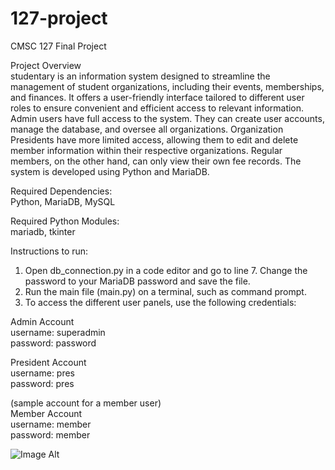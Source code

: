 # 127-project
CMSC 127 Final Project

Project Overview<br/>
studentary is an information system designed to streamline the management of student organizations, including their events, memberships, and finances. It offers a user-friendly interface tailored to different user roles to ensure convenient and efficient access to relevant information. Admin users have full access to the system. They can create user accounts, manage the database, and oversee all organizations. Organization Presidents have more limited access, allowing them to edit and delete member information within their respective organizations. Regular members, on the other hand, can only view their own fee records. The system is developed using Python and MariaDB.<br/>

Required Dependencies:<br/>
Python, MariaDB, MySQL<br/>

Required Python Modules:<br/>
mariadb, tkinter<br/>

Instructions to run:<br/>
1. Open db_connection.py in a code editor and go to line 7. Change the password to your MariaDB password and save the file.<br/>
2. Run the main file (main.py) on a terminal, such as command prompt.<br/>
3. To access the different user panels, use the following credentials:<br/>

Admin Account<br/>
username: superadmin<br/>
password: password<br/>

President Account<br/>
username: pres<br/>
password: pres<br/>

(sample account for a member user)<br/>
Member Account<br/>
username: member<br/>
password: member<br/>

 ![Image Alt](https://github.com/JIhushiru/127-project/blob/main/0712-Bad_Practices_in_Database_Design_-_Are_You_Making_These_Mistakes_Dan_Social.png?raw=true)